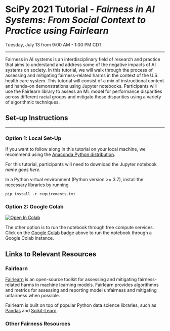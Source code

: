 # SciPy 2021 Tutorial - _Fairness in AI Systems: From Social Context to Practice using Fairlearn_

Tuesday, July 13 from 9:00 AM - 1:00 PM CDT

---

Fairness in AI systems is an interdisciplinary field of research and practice that aims to understand and address some of the negative impacts of AI systems on society. In this tutorial, we will walk through the process of assessing and mitigating fairness-related harms in the context of the U.S. health care system. This tutorial will consist of a mix of instructional content and hands-on demonstrations using Jupyter notebooks. Participants will use the Fairlearn library to assess an ML model for performance disparities across different racial groups and mitigate those disparities using a variety of algorithmic techniques.

## Set-up Instructions

---

### Option 1: Local Set-Up

If you want to follow along in this tutorial on your local machine, we recommend using the [Anaconda Python distribution](https://www.anaconda.com/products/individual).

For this tutorial, participants will need to download the Jupyter notebook _name goes here_.

In a Python virtual environment (Python version >= 3.7), install the necessary libraries by running

```
pip install -r requirements.txt
```


### Option 2: Google Colab

[![Open In Colab](https://colab.research.google.com/assets/colab-badge.svg)](https://colab.research.google.com/drive/1HDiMzQ_P2NHT66OuAq1bBiBfCyNtCXlO)

The other option is to run the notebook through free compute services. Click on the [Google Colab]() badge above to run the notebook through a Google Colab instance.

## Links to Relevant Resources

### Fairlearn

[Fairlearn](www.fairlearn.org) is an open-source toolkit for assessing and mitigating fairness-related harms in machine learning models. Fairlearn provides algorithmns and metrics for assessing and reporting model unfairness and mitigating unfairness when possible.

Fairlearn is built on top of popular Python data science libraries, such as [Pandas](https://pandas.pydata.org/) and [Scikit-Learn](https://scikit-learn.org/stable/index.html).  

### Other Fairness Resources





